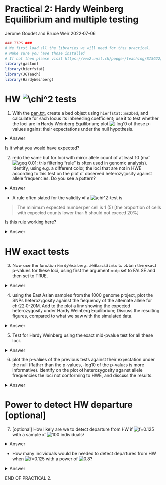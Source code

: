Practical 2: Hardy Weinberg Equilibrium and multiple testing
================
Jerome Goudet and Bruce Weir
2022-07-06































``` r
### TIPS ###
# We first load all the libraries we will need for this practical. 
# Make sure you have those installed 
# If not then please visit https://www2.unil.ch/popgen/teaching/SISG22/
library(gaston)
library(hierfstat)
library(JGTeach)
library(HardyWeinberg)
```

# HW ![\\chi^2](https://latex.codecogs.com/png.image?%5Cdpi%7B110%7D&space;%5Cbg_white&space;%5Cchi%5E2 "\chi^2") tests

1.  With the
    [pan.txt](https://www2.unil.ch/popgen/teaching/SISGData/pan.txt),
    create a bed object using `hierfstat::ms2bed`, and calculate for
    each locus its inbreeding coefficient; use it to test whether the
    loci are in Hardy Weinberg Equilibrium; plot
    ![-log10](https://latex.codecogs.com/png.image?%5Cdpi%7B110%7D&space;%5Cbg_white&space;-log10 "-log10")
    of these p-values against their expectations under the null
    hypothesis.

<details>
<summary>
Answer
</summary>

``` r
# F=1-Ho/He
pan <- ms2bed("pan.txt")
inb.coeff <- 1 - pan@snps$hz/(2*pan@p*(1-pan@p)) # He = 2p(1-p)
# nb inds
ni <- dim(pan)[1] # or nrow(pan)
x2 <- ni*inb.coeff^2 
p.val.x2 <- pchisq(x2,df=1,lower=FALSE) # check ?pchisq
nl <- dim(pan)[2] # or ncol(pan)
# theoretical dist p.val under null
theo.pval <- (1:nl) / nl
plot(-log10(theo.pval),-log10(sort(p.val.x2)),
     col="red",cex=0.5,xlab="Theo p val dist",
     ylab="emp p-val dist x2", pch=16)
abline(c(0,1))
```

![](pract2_files/figure-gfm/unnamed-chunk-2-1.png)<!-- -->

</details>

Is it what you would have expected?

2.  redo the same but for loci with minor allele count of at least 10
    (maf
    ![\\geq 0.01](https://latex.codecogs.com/png.image?%5Cdpi%7B110%7D&space;%5Cbg_white&space;%5Cgeq%200.01 "\geq 0.01");
    this filtering “rule” is often used in genomic analysis). Identify,
    using e.g. a different color, the loci that are not in HWE according
    to this test on the plot of observed heterozygosity against allele
    frequencies. Do you see a pattern?

<details>
<summary>
Answer
</summary>

``` r
x <- (0:1000) / 1000 # same as seq(0,1,by=0.001)
# indexing on maf >= 1%
maf01 <- which(pan@snps$maf >= 0.01) # indexing of snps with maf >= 0.01
nl <- length(maf01)
theo.pval <- 1:nl / nl
plot(-log10(theo.pval),-log10(sort(p.val.x2[maf01])), 
     col="red",cex=0.5,xlab="Theo p val dist",
     ylab="emp p-val dist x2", pch=16)
abline(c(0,1))
```

![](pract2_files/figure-gfm/unnamed-chunk-3-1.png)<!-- -->

``` r
# highlight outliers in het ~ p plot 
plot(pan[,maf01]@p, pan[,maf01]@snps$hz, col="black", pch=16, cex=0.6, ylab = 'Het', xlab='p')
lines(x,2*x*(1-x),col="orange") 
outliers <- which(-log10(p.val.x2[maf01])>4) 
# two step indexing (first maf01 and then those points that are p-val outliers)
points(pan[,maf01][,outliers]@p, pan[,maf01][,outliers]@snps$hz, col="red", pch=16, cex=0.6)
```

![](pract2_files/figure-gfm/unnamed-chunk-3-2.png)<!-- -->

</details>

-   A rule often stated for the validity of a
    ![\\chi^2](https://latex.codecogs.com/png.image?%5Cdpi%7B110%7D&space;%5Cbg_white&space;%5Cchi%5E2 "\chi^2")-test
    is

> The minimum expected number per cell is 1 (5) \[the proportion of
> cells with expected counts lower than 5 should not exceed 20%\]

Is this rule working here?

<details>
<summary>
Answer
</summary>

``` r
par(mfrow=c(1,2))

# what frequency leads to np^2==1 e.g. p=(1/n)^0.5
# nb inds
ni <- dim(pan)[1]
xi <- 1
mafn1 <- which(pan@snps$maf >= (xi/ni)^.5) 
nl <- length(mafn1)
theo.pval <- 1:nl/nl
plot(-log10(theo.pval),-log10(sort(p.val.x2[mafn1])),
     col="red",cex=0.5,xlab="Theo p val dist", pch = 16,
     ylab="emp p-val dist x2",main=expression(np^2>=1));abline(c(0,1))

#what frequency leads to np^2==5
xi <- 5
mafn5 <- which(pan@snps$maf >= (xi/ni)^.5)
nl <- length(mafn5)
theo.pval <- 1:nl/nl
plot(-log10(theo.pval),-log10(sort(p.val.x2[mafn5])),
     col="red",cex=0.5,xlab="Theo p val dist", pch=16,
     ylab="emp p-val dist x2",main=expression(np^2>=5));abline(c(0,1))
```

![](pract2_files/figure-gfm/unnamed-chunk-4-1.png)<!-- -->

``` r
par(mfrow=c(1,1))
```

</details>

# HW exact tests

3.  Now use the function `HardyWeinberg::HWExactStats` to obtain the
    exact p-values for these loci, using first the argument `midp` set
    to FALSE and then set to TRUE.

<details>
<summary>
Answer
</summary>

``` r
# what are we cbinding here? 
hw.ex <- HWExactStats(cbind(pan@snps$N0, pan@snps$N1, pan@snps$N2), midp=FALSE)
hw.mp <- HWExactStats(cbind(pan@snps$N0, pan@snps$N1, pan@snps$N2), midp=TRUE)
nl <- length(hw.mp)

par(mfrow=c(1,2))

plot(-log10(1:nl/nl), -log10(sort(hw.ex)), cex=0.6, pch=16, col='red',
     xlab='theoretical p-val dist', ylab='emp p-val dist exact') ; abline(c(0,1))
plot(-log10(1:nl/nl), -log10(sort(hw.mp)), cex=0.6, pch=16, col='red',
      xlab='theoretical p-val dist', ylab='emp p-val dist exact-mp') ; abline(c(0,1))
```

![](pract2_files/figure-gfm/unnamed-chunk-5-1.png)<!-- -->

``` r
par(mfrow=c(1,1))
### TIPS 
# ';' allows you to specify two commands in one line  
```

</details>

4.  using the East Asian samples from the 1000 genome project, plot the
    SNPs heterozygosity against the frequency of the alternate allele
    for chr22:0-20M. Add to the plot a line showing the expected
    heterozygosity under Hardy Weinberg Equilibrium; Discuss the
    resulting figures, compared to what we saw with the simulated data.

<details>
<summary>
Answer
</summary>

``` r
# read vcf (care for path!)
ch22 <- read.VCF("chr22_Mb0_20.recode.vcf.gz") 
```

    ## ped stats and snps stats have been set. 
    ## 'p' has been set. 
    ## 'mu' and 'sigma' have been set.

``` r
# description file
samp.desc.file <- "https://www2.unil.ch/popgen/teaching/SISG18/integrated_call_samples_v3.20130502.ALL.panel"
samp.desc <- read.table(samp.desc.file,header=TRUE)
# subset EAS
EAS <- which(samp.desc$super_pop=="EAS")
plot(ch22[EAS,]@p, ch22[EAS,]@snps$hz, col="black", pch=16, cex=0.6, xlab='p',ylab='het',
     main='Het~p for EAS')
lines(x, 2*x*(1-x), col="orange")
```

![](pract2_files/figure-gfm/unnamed-chunk-6-1.png)<!-- -->

</details>

5.  Test for Hardy Weinberg using the exact mid-pvalue test for all
    these loci.

<details>
<summary>
Answer
</summary>

``` r
hw.mp.EAS <- HWExactStats(cbind(ch22[EAS,]@snps$N0, ch22[EAS,]@snps$N1, ch22[EAS,]@snps$N2), midp=TRUE)
```

</details>

6.  plot the p-values of the previous tests against their expectation
    under the null (Rather than the p-values, -log10 of the p-values is
    more informative). Identify on the plot of heterozygosity against
    allele frequencies the loci not conforming to HWE, and discuss the
    results.

<details>
<summary>
Answer
</summary>

``` r
nl <- length(hw.mp.EAS) # length of of p-values
plot(-log10(1:nl/nl), -log10(sort(hw.mp.EAS)), cex=0.6, pch=16, xlab='theoretical p-val distr', 
                                        ylab='emp p-val dist exact-mp', main='QQplot for EAS' )
abline(c(0,1))
```

![](pract2_files/figure-gfm/unnamed-chunk-8-1.png)<!-- -->

``` r
# index outliers 
outliers <- which(-log10(hw.mp.EAS) > 6)
plot(ch22[EAS,]@p, ch22[EAS,]@snps$hz, col="black", pch=16, cex=0.6, xlab='p', ylab='Het')
lines(x, 2*x*(1-x), col="orange")
points(ch22[EAS,outliers]@p, ch22[EAS,outliers]@snps$hz, col="red",pch=16,cex=0.6)
```

![](pract2_files/figure-gfm/unnamed-chunk-8-2.png)<!-- -->
</details>

# Power to detect HW departure \[optional\]

7.  \[optional\] How likely are we to detect departure from HW if
    ![f=0.125](https://latex.codecogs.com/png.image?%5Cdpi%7B110%7D&space;%5Cbg_white&space;f%3D0.125 "f=0.125")
    with a sample of
    ![100](https://latex.codecogs.com/png.image?%5Cdpi%7B110%7D&space;%5Cbg_white&space;100 "100")
    individuals?

<details>
<summary>
Answer
</summary>

``` r
ni <- 100
f <- 0.125
pchisq(qchisq(0.95,df=1), df=1, ncp=ni*f^2, lower=FALSE)
```

    ## [1] 0.239527

``` r
#density of chisq with ncp nf2

x <- seq(0.2,20,0.1)
plot(x, dchisq(x,df=1), type="h", col='#FF000080',lwd =2,
     xlab=expression(chi^2), ylab="probability density") # chisq prob dens
lines(x, dchisq(x,df=1,ncp=ni*f^2), type="h", col='#0000FF80', lwd=2) # with ncp
legend('topright', lty=rep(1,2), col=c('#FF000080','#0000FF80'), lwd=c(2,2),legend=c('no ncp','ncp = nf^2'))
abline(v=qchisq(0.95,df=1)) # 95th centile of chisq dist 
```

![](pract2_files/figure-gfm/unnamed-chunk-9-1.png)<!-- -->
</details>

-   How many individuals would be needed to detect departures from HW
    when
    ![f=0.125](https://latex.codecogs.com/png.image?%5Cdpi%7B110%7D&space;%5Cbg_white&space;f%3D0.125 "f=0.125")
    with a power of
    ![0.8](https://latex.codecogs.com/png.image?%5Cdpi%7B110%7D&space;%5Cbg_white&space;0.8 "0.8")?

<details>
<summary>
Answer
</summary>

``` r
ns <- 1:10*100 
round( pchisq(qchisq(0.95,df=1), df=1, ncp=ns*f^2, lower=FALSE), digits=3)
```

    ##  [1] 0.240 0.424 0.581 0.705 0.798 0.865 0.911 0.942 0.963 0.977

``` r
ni <- 500
f <- 0.125
pchisq( qchisq(0.95,df=1), df=1, ncp=ni*f^2, lower=FALSE)
```

    ## [1] 0.7981762

``` r
plot(x, dchisq(x,df=1), type="h", col="#FF000080", lwd=2,
     xlab=expression(chi^2), ylab="probability density")
#density of chisq with ncp nf2
lines(x, dchisq(x,df=1,ncp=ni*f^2), type="h", col="#0000FF80",lwd=2) 
legend('topright', lty=rep(1,2), col=c('#FF000080','#0000FF80'),lwd=c(2,2), legend=c('no ncp','ncp = nf^2'))
abline(v=qchisq(0.95,df=1)) # 95th centile of chisq dist 
```

![](pract2_files/figure-gfm/unnamed-chunk-10-1.png)<!-- -->
</details>

END OF PRACTICAL 2.
